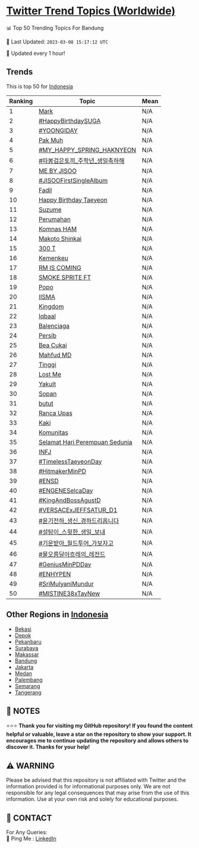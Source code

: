 [Twitter Trend Topics (Worldwide)](https://github.com/ErcinDedeoglu/Twitter-Trend-Topics)
==========


📊 Top 50 Trending Topics For Bandung

📆 Last Updated: `2023-03-08 15:17:12 UTC`

🔧 Updated every 1 hour!


## Trends

This is top 50 for [Indonesia](</Indonesia>)

| Ranking | Topic | Mean |
| ------- | ------------ | ------------ |
| 1 | [Mark](http://twitter.com/search?q=Mark) | N/A |
| 2 | [#HappyBirthdaySUGA](http://twitter.com/search?q=%23HappyBirthdaySUGA) | N/A |
| 3 | [#YOONGIDAY](http://twitter.com/search?q=%23YOONGIDAY) | N/A |
| 4 | [Pak Muh](http://twitter.com/search?q=Pak+Muh) | N/A |
| 5 | [#MY_HAPPY_SPRING_HAKNYEON](http://twitter.com/search?q=%23MY_HAPPY_SPRING_HAKNYEON) | N/A |
| 6 | [#따봉검은토끼_주학년_생일축하해](http://twitter.com/search?q=%23%eb%94%b0%eb%b4%89%ea%b2%80%ec%9d%80%ed%86%a0%eb%81%bc_%ec%a3%bc%ed%95%99%eb%85%84_%ec%83%9d%ec%9d%bc%ec%b6%95%ed%95%98%ed%95%b4) | N/A |
| 7 | [ME BY JISOO](http://twitter.com/search?q=ME+BY+JISOO) | N/A |
| 8 | [#JISOOFirstSingleAlbum](http://twitter.com/search?q=%23JISOOFirstSingleAlbum) | N/A |
| 9 | [Fadil](http://twitter.com/search?q=Fadil) | N/A |
| 10 | [Happy Birthday Taeyeon](http://twitter.com/search?q=Happy+Birthday+Taeyeon) | N/A |
| 11 | [Suzume](http://twitter.com/search?q=Suzume) | N/A |
| 12 | [Perumahan](http://twitter.com/search?q=Perumahan) | N/A |
| 13 | [Komnas HAM](http://twitter.com/search?q=Komnas+HAM) | N/A |
| 14 | [Makoto Shinkai](http://twitter.com/search?q=Makoto+Shinkai) | N/A |
| 15 | [300 T](http://twitter.com/search?q=300+T) | N/A |
| 16 | [Kemenkeu](http://twitter.com/search?q=Kemenkeu) | N/A |
| 17 | [RM IS COMING](http://twitter.com/search?q=RM+IS+COMING) | N/A |
| 18 | [SMOKE SPRITE FT](http://twitter.com/search?q=SMOKE+SPRITE+FT) | N/A |
| 19 | [Popo](http://twitter.com/search?q=Popo) | N/A |
| 20 | [IISMA](http://twitter.com/search?q=IISMA) | N/A |
| 21 | [Kingdom](http://twitter.com/search?q=Kingdom) | N/A |
| 22 | [Iqbaal](http://twitter.com/search?q=Iqbaal) | N/A |
| 23 | [Balenciaga](http://twitter.com/search?q=Balenciaga) | N/A |
| 24 | [Persib](http://twitter.com/search?q=Persib) | N/A |
| 25 | [Bea Cukai](http://twitter.com/search?q=Bea+Cukai) | N/A |
| 26 | [Mahfud MD](http://twitter.com/search?q=Mahfud+MD) | N/A |
| 27 | [Tinggi](http://twitter.com/search?q=Tinggi) | N/A |
| 28 | [Lost Me](http://twitter.com/search?q=Lost+Me) | N/A |
| 29 | [Yakult](http://twitter.com/search?q=Yakult) | N/A |
| 30 | [Sopan](http://twitter.com/search?q=Sopan) | N/A |
| 31 | [butut](http://twitter.com/search?q=butut) | N/A |
| 32 | [Ranca Upas](http://twitter.com/search?q=Ranca+Upas) | N/A |
| 33 | [Kaki](http://twitter.com/search?q=Kaki) | N/A |
| 34 | [Komunitas](http://twitter.com/search?q=Komunitas) | N/A |
| 35 | [Selamat Hari Perempuan Sedunia](http://twitter.com/search?q=Selamat+Hari+Perempuan+Sedunia) | N/A |
| 36 | [INFJ](http://twitter.com/search?q=INFJ) | N/A |
| 37 | [#TimelessTaeyeonDay](http://twitter.com/search?q=%23TimelessTaeyeonDay) | N/A |
| 38 | [#HitmakerMinPD](http://twitter.com/search?q=%23HitmakerMinPD) | N/A |
| 39 | [#ENSD](http://twitter.com/search?q=%23ENSD) | N/A |
| 40 | [#ENGENESelcaDay](http://twitter.com/search?q=%23ENGENESelcaDay) | N/A |
| 41 | [#KingAndBossAgustD](http://twitter.com/search?q=%23KingAndBossAgustD) | N/A |
| 42 | [#VERSACExJEFFSATUR_D1](http://twitter.com/search?q=%23VERSACExJEFFSATUR_D1) | N/A |
| 43 | [#윤기전하_생신_경하드리옵니다](http://twitter.com/search?q=%23%ec%9c%a4%ea%b8%b0%ec%a0%84%ed%95%98_%ec%83%9d%ec%8b%a0_%ea%b2%bd%ed%95%98%eb%93%9c%eb%a6%ac%ec%98%b5%eb%8b%88%eb%8b%a4) | N/A |
| 44 | [#설탕이_스윗한_생일_보내](http://twitter.com/search?q=%23%ec%84%a4%ed%83%95%ec%9d%b4_%ec%8a%a4%ec%9c%97%ed%95%9c_%ec%83%9d%ec%9d%bc_%eb%b3%b4%eb%82%b4) | N/A |
| 45 | [#기운받아_월드투어_가보자고](http://twitter.com/search?q=%23%ea%b8%b0%ec%9a%b4%eb%b0%9b%ec%95%84_%ec%9b%94%eb%93%9c%ed%88%ac%ec%96%b4_%ea%b0%80%eb%b3%b4%ec%9e%90%ea%b3%a0) | N/A |
| 46 | [#물오름달아흐레의_레전드](http://twitter.com/search?q=%23%eb%ac%bc%ec%98%a4%eb%a6%84%eb%8b%ac%ec%95%84%ed%9d%90%eb%a0%88%ec%9d%98_%eb%a0%88%ec%a0%84%eb%93%9c) | N/A |
| 47 | [#GeniusMinPDDay](http://twitter.com/search?q=%23GeniusMinPDDay) | N/A |
| 48 | [#ENHYPEN](http://twitter.com/search?q=%23ENHYPEN) | N/A |
| 49 | [#SriMulyaniMundur](http://twitter.com/search?q=%23SriMulyaniMundur) | N/A |
| 50 | [#MISTINE38xTayNew](http://twitter.com/search?q=%23MISTINE38xTayNew) | N/A |



## Other Regions in [Indonesia](</Indonesia>)

* [Bekasi](</Indonesia/Bekasi.md>)
* [Depok](</Indonesia/Depok.md>)
* [Pekanbaru](</Indonesia/Pekanbaru.md>)
* [Surabaya](</Indonesia/Surabaya.md>)
* [Makassar](</Indonesia/Makassar.md>)
* [Bandung](</Indonesia/Bandung.md>)
* [Jakarta](</Indonesia/Jakarta.md>)
* [Medan](</Indonesia/Medan.md>)
* [Palembang](</Indonesia/Palembang.md>)
* [Semarang](</Indonesia/Semarang.md>)
* [Tangerang](</Indonesia/Tangerang.md>)



## 📝 NOTES

⭐⭐⭐ **Thank you for visiting my GitHub repository! If you found the content helpful or valuable, leave a star on the repository to show your support. It encourages me to continue updating the repository and allows others to discover it. Thanks for your help!**


## ⚠️ WARNING

Please be advised that this repository is not affiliated with Twitter and the information provided is for informational purposes only. We are not responsible for any legal consequences that may arise from the use of this information. Use at your own risk and solely for educational purposes.


## 📨 CONTACT

 For Any Queries:  
            🏓 Ping Me : [LinkedIn](https://www.linkedin.com/in/ercindedeoglu/)
